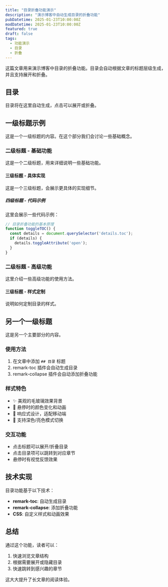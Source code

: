 ```yaml
---
title: "目录折叠功能演示"
description: "演示博客中自动生成目录的折叠功能"
pubDatetime: 2025-01-23T10:00:00Z
modDatetime: 2025-01-23T10:00:00Z
featured: true
draft: false
tags:
  - 功能演示
  - 目录
  - 折叠
---
```


这篇文章用来演示博客中目录的折叠功能。目录会自动根据文章的标题层级生成，并且支持展开和折叠。

## 目录

目录将在这里自动生成，点击可以展开或折叠。

## 一级标题示例

这是一个一级标题的内容。在这个部分我们会讨论一些基础概念。

### 二级标题 - 基础功能

这是一个二级标题，用来详细说明一些基础功能。

#### 三级标题 - 具体实现

这是一个三级标题，会展示更具体的实现细节。

##### 四级标题 - 代码示例

这里会展示一些代码示例：

```javascript
// 目录折叠功能的基本原理
function toggleTOC() {
  const details = document.querySelector('details.toc');
  if (details) {
    details.toggleAttribute('open');
  }
}
```

### 二级标题 - 高级功能

这里介绍一些高级功能的使用方法。

#### 三级标题 - 样式定制

说明如何定制目录的样式。

## 另一个一级标题

这是另一个主要部分的内容。

### 使用方法

1. 在文章中添加 `## 目录` 标题
2. remark-toc 插件会自动生成目录
3. remark-collapse 插件会自动添加折叠功能

### 样式特色

- ✨ 美观的毛玻璃效果背景
- 🎯 悬停时的颜色变化和动画
- 📱 响应式设计，适配移动端
- 🌙 支持深色/亮色模式切换

### 交互功能

- 点击标题可以展开/折叠目录
- 点击目录项可以跳转到对应章节
- 悬停时有视觉反馈效果

## 技术实现

目录功能基于以下技术：

- **remark-toc**: 自动生成目录
- **remark-collapse**: 添加折叠功能
- **CSS**: 自定义样式和动画效果

## 总结

通过这个功能，读者可以：
1. 快速浏览文章结构
2. 根据需要展开或隐藏目录
3. 快速跳转到感兴趣的章节

这大大提升了长文章的阅读体验。
